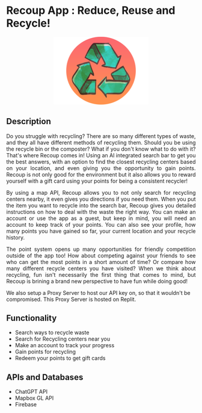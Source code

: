 # Recoup App : Reduce, Reuse and Recycle!

<p align="center">
  <img src="recoup/src/images/recouplogo.png" width="50%">
</p>

## Description

<p align="justify">Do you struggle with recycling? There are so many different types of waste, and they all have different methods of recycling them. Should you be using the recycle bin or the composter? What if you don't know what to do with it? That's where Recoup comes in! Using an AI integrated search bar to get you the best answers, with an option to find the closest recycling centers based on your location, and even giving you the opportunity to gain points. Recoup is not only good for the environment but it also allows you to reward yourself with a gift card using your points for being a consistent recycler!</p> 

<p align="justify">By using a map API, Recoup allows you to not only search for recycling centers nearby, it even gives you directions if you need them. When you put the item you want to recycle into the search bar, Recoup gives you detailed instructions on how to deal with the waste the right way. You can make an account or use the app as a guest, but keep in mind, you will need an account to keep track of your points. You can also see your profile, how many points you have gained so far, your current location and your recycle history.</p>

<p align="justify">    The point system opens up many opportunities for friendly competition outside of the app too! How about competing against your friends to see who can get the most points in a short amount of time? Or compare how many different recycle centers you have visited? When we think about recycling, fun isn't necessarily the first thing that comes to mind, but Recoup is brining a brand new perspective to have fun while doing good!</p>

We also setup a Proxy Server to host our API key on, so that it wouldn't be compromised. This Proxy Server is hosted on Replit.

## Functionality

- Search ways to recycle waste
- Search for Recycling centers near you
- Make an account to track your progress
- Gain points for recycling
- Redeem your points to get gift cards

## APIs and Databases

- ChatGPT API
- Mapbox GL API
- Firebase
